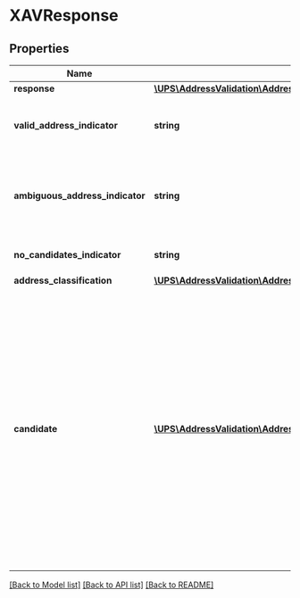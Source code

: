 # XAVResponse

## Properties
Name | Type | Description | Notes
------------ | ------------- | ------------- | -------------
**response** | [**\UPS\AddressValidation\AddressValidation\XAVResponseResponse**](XAVResponseResponse.md) |  | 
**valid_address_indicator** | **string** | Indicates query found a valid match. | [optional] 
**ambiguous_address_indicator** | **string** | Indicates query could not find exact match. Candidate list follows. | [optional] 
**no_candidates_indicator** | **string** | No Candidate found. | [optional] 
**address_classification** | [**\UPS\AddressValidation\AddressValidation\XAVResponseAddressClassification**](XAVResponseAddressClassification.md) |  | [optional] 
**candidate** | [**\UPS\AddressValidation\AddressValidation\XAVResponseCandidate[]**](XAVResponseCandidate.md) | Candidate Container.  **NOTE:** For versions &gt;&#x3D; v2, this element will always be returned as an array. For requests using version &#x3D; v1, this element will be returned as an array if there is more than one object and a single object if there is only 1. | [optional] 

[[Back to Model list]](../../README.md#documentation-for-models) [[Back to API list]](../../README.md#documentation-for-api-endpoints) [[Back to README]](../../README.md)

